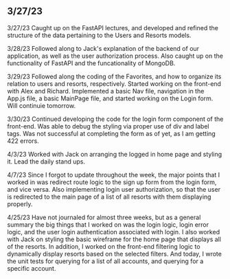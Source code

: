## 3/27/23

3/27/23
Caught up on the FastAPI lectures, and developed and refined the structure of the data pertaining to the Users and Resorts models.

3/28/23
Followed along to Jack's explanation of the backend of our application, as well as the user authorization process. Also caught up on the functionality of FastAPI and the funcationality of MongoDB.

3/29/23
Followed along the coding of the Favorites, and how to organize its relation to users and resorts, respectively. Started working on the front-end with Alex and Richard. Implemented a basic Nav file, navigation in the App.js file, a basic MainPage file, and started working on the Login form. Will continuie tomorrow.

3/30/23
Continued developing the code for the login form component of the front-end. Was able to debug the styling via proper use of div and label tags. Was not successful at completing the form as of yet, as I am getting 422 errors.

4/3/23
Worked with Jack on arranging the logged in home page and styling it. Lead the daily stand ups.

4/7/23
Since I forgot to update throughout the week, the major points that I worked in was redirect route logic to the sign up form from the login form, and vice versa. Also implementing login user authorization, so that the user is redirected to the main page of a list of all resorts with them displaying properly.

4/25/23
Have not journaled for almost three weeks, but as a general summary the big things that I worked on was the login logic, login error logic, and the user login authentication associated with login. I also worked with Jack on styling the basic wireframe for the home page that displays all of the resorts. In addition, I worked on the front-end filtering logic to dynamically display resorts based on the selected filters. And today, I wrote the unit tests for querying for a list of all accounts, and querying for a specific account.
